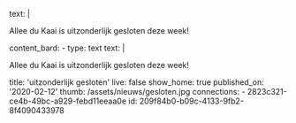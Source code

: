 text: |
  <p>Allee du Kaai is uitzonderlijk gesloten deze week!
  </p>
content_bard:
  -
    type: text
    text: |
      <p>Allee du Kaai is uitzonderlijk gesloten deze week!
      </p>
title: 'uitzonderlijk gesloten'
live: false
show_home: true
published_on: '2020-02-12'
thumb: /assets/nieuws/gesloten.jpg
connections:
  - 2823c321-ce4b-49bc-a929-febd11eeaa0e
id: 209f84b0-b09c-4133-9fb2-8f4090433978
